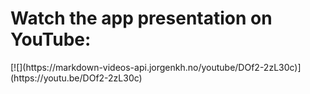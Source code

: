 <h1> Watch the app presentation on YouTube: </h1>
[![](https://markdown-videos-api.jorgenkh.no/youtube/DOf2-2zL30c)](https://youtu.be/DOf2-2zL30c)
